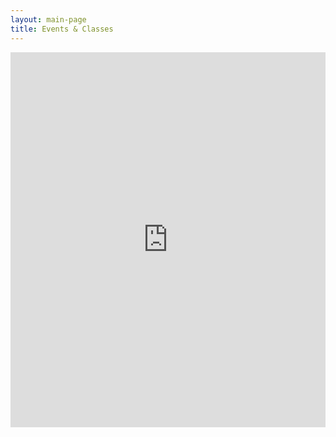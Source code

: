 ```yaml
---
layout: main-page
title: Events & Classes
---
```


<iframe src="https://calendar.google.com/calendar/embed?src=r4m62huqsos5f2s3cht7g27f54%40group.calendar.google.com&ctz=America%2FLos_Angeles" style="border: 0" width="100%" height="600" frameborder="0" scrolling="no"></iframe>
